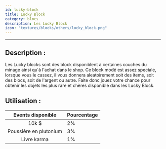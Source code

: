 ```yaml
---
id: lucky-block
title: Lucky Block
category: blocs
description: Les Lucky Block
icon: "textures/blocks/others/lucky_block.png"
---
```

___
## Description : 

Les Lucky blocks sont des block disponiblent à certaines couches du minage ainsi qu'à l'achat dans le shop. 
Ce block modé est assez speciale, lorsque vous le cassez, il vous donnera aleatoirement soit des items, soit des blocs, soit de l'argent ou autre. 
Faite donc jouez votre chance pour obtenir les objets les plus rare et chères disponible dans les Lucky Block.

## Utilisation : 

Events disponible | Pourcentage |
:---: | ---
 10k $  | 2%
 Poussière en plutonium | 3%
 Livre karma | 1%
